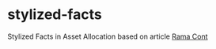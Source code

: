 # stylized-facts
Stylized Facts in Asset Allocation based on article [Rama Cont](http://rama.cont.perso.math.cnrs.fr/pdf/empirical.pdf)
